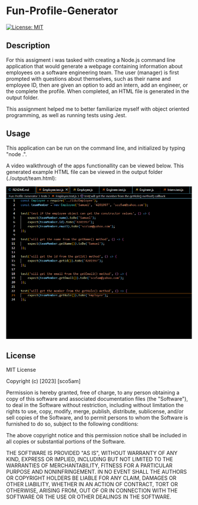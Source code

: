 # Fun-Profile-Generator

[![License: MIT](https://img.shields.io/badge/License-MIT-yellow.svg)](https://opensource.org/licenses/MIT)

## Description

For this assigment i was tasked with creating a Node.js command line application that would generate a webpage containing information about employees on a software engineering team. The user (manager) is first prompted with questions about themselves, such as their name and employee ID, then are given an option to add an intern, add an engineer, or the complete the profile. When completed, an HTML file is generated in the output folder. 

This assignment helped me to better familiarize myself with object oriented programming, as well as running tests using Jest. 
## Usage
This application can be run on the command line, and initialized by typing "node .".

A video walkthrough of the apps functionallity can be viewed below. This generated example HTML file can be viewed in the output folder (./output/team.html):

![alt text](./dist/profile%20generator.gif)
    

## License

MIT License

Copyright (c) [2023] [sco5am]

Permission is hereby granted, free of charge, to any person obtaining a copy
of this software and associated documentation files (the "Software"), to deal
in the Software without restriction, including without limitation the rights
to use, copy, modify, merge, publish, distribute, sublicense, and/or sell
copies of the Software, and to permit persons to whom the Software is
furnished to do so, subject to the following conditions:

The above copyright notice and this permission notice shall be included in all
copies or substantial portions of the Software.

THE SOFTWARE IS PROVIDED "AS IS", WITHOUT WARRANTY OF ANY KIND, EXPRESS OR
IMPLIED, INCLUDING BUT NOT LIMITED TO THE WARRANTIES OF MERCHANTABILITY,
FITNESS FOR A PARTICULAR PURPOSE AND NONINFRINGEMENT. IN NO EVENT SHALL THE
AUTHORS OR COPYRIGHT HOLDERS BE LIABLE FOR ANY CLAIM, DAMAGES OR OTHER
LIABILITY, WHETHER IN AN ACTION OF CONTRACT, TORT OR OTHERWISE, ARISING FROM,
OUT OF OR IN CONNECTION WITH THE SOFTWARE OR THE USE OR OTHER DEALINGS IN THE
SOFTWARE.
